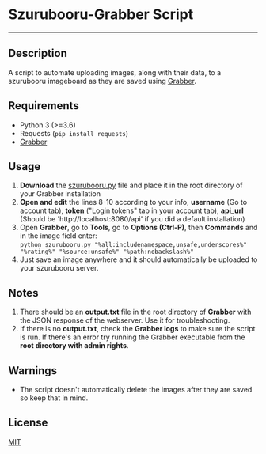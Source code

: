 # Szurubooru-Grabber Script

----------


## Description
A script to automate uploading images, along with their data, to a szurubooru imageboard as they are saved using [Grabber](https://github.com/Bionus/imgbrd-grabber).

## Requirements

* Python 3 (>=3.6)
* Requests (`pip install requests`)
* [Grabber](https://github.com/Bionus/imgbrd-grabber)
  
## Usage
1. **Download** the [szurubooru.py](https://github.com/Tkompuras/Szurubooru-Grabber-Script/archive/main.zip) file and place it in the root directory of your Grabber installation
2. **Open and edit** the lines 8-10 according to your info, **username** (Go to account tab), **token** ("Login tokens" tab in your account tab), **api_url** (Should be 'http://localhost:8080/api' if you did a default installation)
3. Open **Grabber**, go to **Tools**, go to **Options (Ctrl-P)**, then **Commands** and in the image field enter: <br /> ```python szurubooru.py "%all:includenamespace,unsafe,underscores%" "%rating%" "%source:unsafe%" "%path:nobackslash%"```
4. Just save an image anywhere and it should automatically be uploaded to your szurubooru server.

## Notes
1. There should be an **output.txt** file in the root directory of **Grabber** with the JSON response of the webserver. Use it for troubleshooting.
2. If there is no **output.txt**, check the **Grabber logs** to make sure the script is run. If there's an error try running the Grabber executable from the **root directory with admin rights**.

## Warnings
* The script doesn't automatically delete the images after they are saved so keep that in mind.

## License
[MIT](https://choosealicense.com/licenses/mit/)

